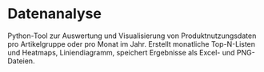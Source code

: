 # Datenanalyse
Python-Tool zur Auswertung und Visualisierung von Produktnutzungsdaten pro Artikelgruppe oder pro Monat im Jahr. Erstellt monatliche Top-N-Listen und Heatmaps, Liniendiagramm, speichert Ergebnisse als Excel- und PNG-Dateien.
